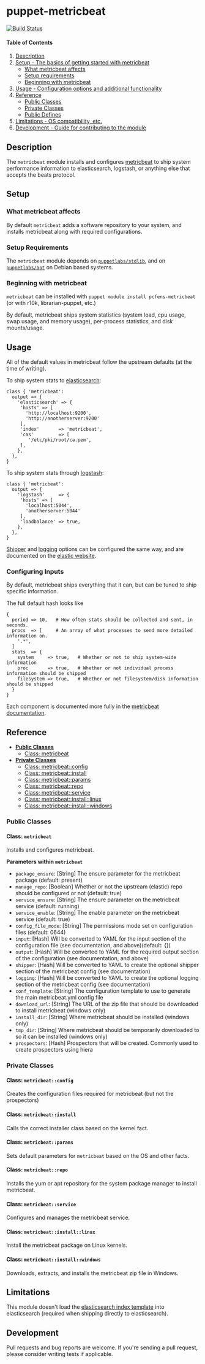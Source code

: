 # puppet-metricbeat

[![Build Status](https://travis-ci.org/stanicek/puppet-metricbeat.svg?branch=master)](https://travis-ci.org/pcfens/puppet-metricbeat)

#### Table of Contents

1. [Description](#description)
2. [Setup - The basics of getting started with metricbeat](#setup)
    - [What metricbeat affects](#what-metricbeat-affects)
    - [Setup requirements](#setup-requirements)
    - [Beginning with metricbeat](#beginning-with-metricbeat)
3. [Usage - Configuration options and additional functionality](#usage)
4. [Reference](#reference)
    - [Public Classes](#public-classes)
    - [Private Classes](#private-classes)
    - [Public Defines](#public-defines)
5. [Limitations - OS compatibility, etc.](#limitations)
6. [Development - Guide for contributing to the module](#development)

## Description

The `metricbeat` module installs and configures
[metricbeat](https://www.elastic.co/products/beats/metricbeat) to ship system performance
information to elasticsearch, logstash, or anything else that accepts the beats
protocol.

## Setup

### What metricbeat affects

By default `metricbeat` adds a software repository to your system, and installs metricbeat along
with required configurations.

### Setup Requirements

The `metricbeat` module depends on [`puppetlabs/stdlib`](https://forge.puppetlabs.com/puppetlabs/stdlib), and on
[`puppetlabs/apt`](https://forge.puppetlabs.com/puppetlabs/apt) on Debian based systems.

### Beginning with metricbeat

`metricbeat` can be installed with `puppet module install pcfens-metricbeat` (or with r10k, librarian-puppet, etc.)

By default, metricbeat ships system statistics (system load, cpu usage, swap usage, and memory usage),
per-process statistics, and disk mounts/usage.

## Usage

All of the default values in metricbeat follow the upstream defaults (at the time of writing).

To ship system stats to [elasticsearch](https://www.elastic.co/guide/en/beats/metricbeat/current/metricbeat-configuration-options.html#elasticsearch-output):
```puppet
class { 'metricbeat':
  output => {
    'elasticsearch' => {
     'hosts' => [
       'http://localhost:9200',
       'http://anotherserver:9200'
     ],
     'index'       => 'metricbeat',
     'cas'         => [
        '/etc/pki/root/ca.pem',
     ],
    },
  },
}

```

To ship system stats through [logstash](https://www.elastic.co/guide/en/beats/metricbeat/current/metricbeat-configuration-options.html#logstash-output):
```puppet
class { 'metricbeat':
  output => {
    'logstash'     => {
     'hosts' => [
       'localhost:5044',
       'anotherserver:5044'
     ],
     'loadbalance' => true,
    },
  },
}

```

[Shipper](https://www.elastic.co/guide/en/beats/metricbeat/current/metricbeat-configuration-options.html#configuration-shipper) and [logging](https://www.elastic.co/guide/en/beats/metricbeat/current/metricbeat-configuration-options.html#configuration-logging) options can be configured the same way, and are documented on the [elastic website](https://www.elastic.co/guide/en/beats/metricbeat/current/_overview.html).

### Configuring Inputs

By default, metricbeat ships everything that it can, but can be tuned to ship specific
information.

The full default hash looks like
```puppet
{
  period => 10,   # How often stats should be collected and sent, in seconds.
  procs  => [     # An array of what processes to send more detailed information on.
    '.*',
  ]
  stats  => {
    system     => true,   # Whether or not to ship system-wide information
    proc       => true,   # Whether or not individual process information should be shipped
    filesystem => true,   # Whether or not filesystem/disk information should be shipped
  }
}
```

Each component is documented more fully in the
[metricbeat documentation](https://www.elastic.co/guide/en/beats/metricbeat/current/metricbeat-configuration-options.html#configuration-input).

## Reference
 - [**Public Classes**](#public-classes)
    - [Class: metricbeat](#class-metricbeat)
 - [**Private Classes**](#private-classes)
    - [Class: metricbeat::config](#class-metricbeatconfig)
    - [Class: metricbeat::install](#class-metricbeatinstall)
    - [Class: metricbeat::params](#class-metricbeatparams)
    - [Class: metricbeat::repo](#class-metricbeatrepo)
    - [Class: metricbeat::service](#class-metricbeatservice)
    - [Class: metricbeat::install::linux](#class-metricbeatinstalllinux)
    - [Class: metricbeat::install::windows](#class-metricbeatinstallwindows)

### Public Classes

#### Class: `metricbeat`

Installs and configures metricbeat.

**Parameters within `metricbeat`**
- `package_ensure`: [String] The ensure parameter for the metricbeat package (default: present)
- `manage_repo`: [Boolean] Whether or not the upstream (elastic) repo should be configured or not (default: true)
- `service_ensure`: [String] The ensure parameter on the metricbeat service (default: running)
- `service_enable`: [String] The enable parameter on the metricbeat service (default: true)
- `config_file_mode`: [String] The permissions mode set on configuration files (default: 0644)
- `input`: [Hash] Will be converted to YAML for the input section of the configuration file (see documentation, and above)(default: {})
- `output`: [Hash] Will be converted to YAML for the required output section of the configuration (see documentation, and above)
- `shipper`: [Hash] Will be converted to YAML to create the optional shipper section of the metricbeat config (see documentation)
- `logging`: [Hash] Will be converted to YAML to create the optional logging section of the metricbeat config (see documentation)
- `conf_template`: [String] The configuration template to use to generate the main metricbeat.yml config file
- `download_url`: [String] The URL of the zip file that should be downloaded to install metricbeat (windows only)
- `install_dir`: [String] Where metricbeat should be installed (windows only)
- `tmp_dir`: [String] Where metricbeat should be temporarily downloaded to so it can be installed (windows only)
- `prospectors`: [Hash] Prospectors that will be created. Commonly used to create prospectors using hiera

### Private Classes

#### Class: `metricbeat::config`

Creates the configuration files required for metricbeat (but not the prospectors)

#### Class: `metricbeat::install`

Calls the correct installer class based on the kernel fact.

#### Class: `metricbeat::params`

Sets default parameters for `metricbeat` based on the OS and other facts.

#### Class: `metricbeat::repo`

Installs the yum or apt repository for the system package manager to install metricbeat.

#### Class: `metricbeat::service`

Configures and manages the metricbeat service.

#### Class: `metricbeat::install::linux`

Install the metricbeat package on Linux kernels.

#### Class: `metricbeat::install::windows`

Downloads, extracts, and installs the metricbeat zip file in Windows.


## Limitations

This module doesn't load the [elasticsearch index template](https://www.elastic.co/guide/en/beats/metricbeat/current/metricbeat-getting-started.html#metricbeat-template)
into elasticsearch (required when shipping directly to elasticsearch).

## Development

Pull requests and bug reports are welcome. If you're sending a pull request, please consider
writing tests if applicable.
